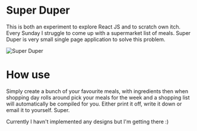 # Super Duper

This is both an experiment to explore React JS and to scratch own itch. Every Sunday I struggle to come up with a supermarket list of meals. Super Duper is very small single page application to solve this problem. 

![Super Duper](http://i.imgur.com/rkFIr6c.gif?1 "Super Duper")

# How use

Simply create a bunch of your favourite meals, with ingredients then when shopping day rolls around pick your meals for the week and a shopping list will automatically be compiled for you. Either print it off, write it down or email it to yourself. Super.

Currently I havn't implemented any designs but I'm getting there :)
